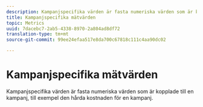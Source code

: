 ```yaml
---
description: Kampanjspecifika värden är fasta numeriska värden som är kopplade till en kampanj, till exempel den hårda kostnaden för en kampanj.
title: Kampanjspecifika mätvärden
topic: Metrics
uuid: 7dacebc7-2ab5-4338-8970-2a804ad8df72
translation-type: tm+mt
source-git-commit: 99ee24efaa517e8da700c67818c111c4aa90dc02

---
```



# Kampanjspecifika mätvärden

Kampanjspecifika värden är fasta numeriska värden som är kopplade till en kampanj, till exempel den hårda kostnaden för en kampanj.

